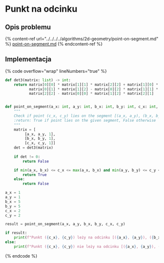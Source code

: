 # Punkt na odcinku

## Opis problemu

{% content-ref url="../../../../algorithms/2d-geometry/point-on-segment.md" %}
[point-on-segment.md](../../../../algorithms/2d-geometry/point-on-segment.md)
{% endcontent-ref %}

## Implementacja

{% code overflow="wrap" lineNumbers="true" %}
```python
def det3(matrix: list) -> int:
    return matrix[0][0] * matrix[1][1] * matrix[2][2] + matrix[1][0] * matrix[2][1] * matrix[0][2] + matrix[2][0] * \
           matrix[0][1] * matrix[1][2] - matrix[0][2] * matrix[1][1] * matrix[2][0] - matrix[0][1] * matrix[1][0] * \
           matrix[2][2] - matrix[0][0] * matrix[1][2] * matrix[2][1]


def point_on_segment(a_x: int, a_y: int, b_x: int, b_y: int, c_x: int, c_y: int) -> bool:
    """
    Check if point (c_x, c_y) lies on the segment [(a_x, a_y), (b_x, b_y)]
    :return: True if point lies on the given segment, False otherwise
    """
    matrix = [
         [a_x, a_y, 1],
         [b_x, b_y, 1],
         [c_x, c_y, 1]]
    det = det3(matrix)
    
    if det != 0:
        return False

    if min(a_x, b_x) <= c_x <= max(a_x, b_x) and min(a_y, b_y) <= c_y <= max(a_y, b_y):
        return True
    else:
        return False

a_x = 1
a_y = 1
b_x = 5
b_y = 5
c_x = 2
c_y = 2

result = point_on_segment(a_x, a_y, b_x, b_y, c_x, c_y)

if result:
	print(f"Punkt ({c_x}, {c_y}) leży na odcinku [({a_x}, {a_y}), ({b_x}, {b_y})]")
else:
	print(f"Punkt ({c_x}, {c_y}) nie leży na odcinku [({a_x}, {a_y}), ({b_x}, {b_y})]")
```
{% endcode %}
